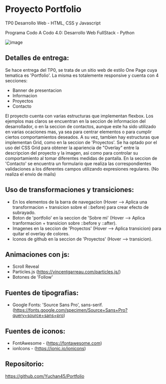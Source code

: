 # Proyecto Portfolio

TP0 Desarrollo Web - HTML, CSS y Javascript

Programa Codo A Codo 4.0: Desarrollo Web FullStack - Python

![image](https://user-images.githubusercontent.com/43625804/215362654-a3346841-3f4b-4c17-aa9f-281543ebdc10.png)

## Detalles de entrega:

Se hace entrega del TP0, se trata de un sitio web de estilo One Page cuya tematica es 'Portfolio'. La misma es totalemente responsive y cuenta con 4 secciones:

- Banner de presentacion
- Informacion
- Proyectos
- Contacto

El proyecto cuenta con varias estructuras que implementan flexbox. Los ejemplos mas claros se encuentran en la seccion de informacion del desarrollador, o en la seccion de contactos, aunque este ha sido utilizado en varias ocaciones mas, ya sea para centrar elementos o para cumplir ciertos comportamientos deseados.
A su vez, tambien hay estructuras que implementan Grid, como en la seccion de 'Proyectos'. Se ha optado por el uso del CSS Grid para obtener la apariencia de "Overlay" entre la descripcion del proyecto y la imagen, asi como para controlar su comportamiento al tomar diferentes medidas de pantalla.
En la seccion de 'Contacto' se encuentra un formulario que realiza las correspondientes validaciones a los diferentes campos utilizando expresiones regulares. (No realiza el envio de mails)


## Uso de transformaciones y transiciones:

- En los elementos de la barra de navegacion (Hover --> Aplica una transformacion + transicion sobre el ::before) para crear efecto de subrayado. 
- Boton de 'portfolio' en la seccion de 'Sobre mi' (Hover --> Aplica tranformacion + transicion sobre ::before y ::after).
- Imagenes en la seccion de 'Proyectos' (Hover --> Aplica transicion) para quitar el overlay de colores.
- Iconos de github en la seccion de 'Proyectos' (Hover --> transicion).


## Animaciones con js:

- Scroll Reveal
- Particles.js  (https://vincentgarreau.com/particles.js/)
- Botones de 'Follow'


## Fuentes de tipografias:

- Google Fonts: 'Source Sans Pro', sans-serif.
(https://fonts.google.com/specimen/Source+Sans+Pro?query=source+sans+pro)


## Fuentes de iconos: 

- FontAwesome -  (https://fontawesome.com)
- ionIcons -  (https://ionic.io/ionicons)


## Repositorio:

https://github.com/Yuchan45/Portfolio

